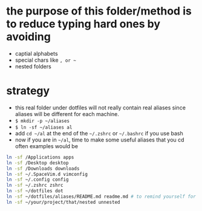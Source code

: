 # the purpose of this folder/method is to reduce typing hard ones by avoiding
- captial alphabets
- special chars like `, or ~`
- nested folders

# strategy
- this real folder under dotfiles will not really contain real aliases since aliases will be different for each machine.
- `$ mkdir -p ~/aliases`
- `$ ln -sf ~/aliases al`
- add `cd ~/al` at the end of the `~/.zshrc` or `~/.bashrc` if you use bash
- now if you are in `~/al`, time to make some useful aliases that you cd often examples would be

```bash
ln -sf /Applications apps
ln -sf /Desktop desktop
ln -sf /Downloads downloads
ln -sf ~/.SpaceVim.d vimconfig
ln -sf ~/.config config
ln -sf ~/.zshrc zshrc
ln -sf ~/dotfiles dot
ln -sf ~/dotfiles/aliases/README.md readme.md # to remind yourself for the purpose and edit this README.md anytime
ln -sf ~/your/project/that/nested unnested
```
